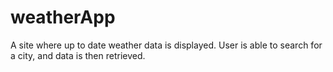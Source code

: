 # weatherApp
A site where up to date weather data is displayed. User is able to search for a city, and data is then retrieved.
